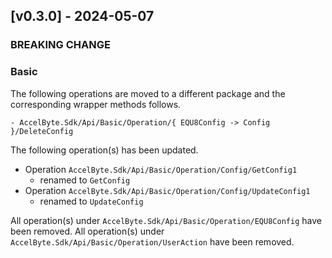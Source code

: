 <a name="v0.3.0"></a>
## [v0.3.0] - 2024-05-07

### BREAKING CHANGE

### Basic
The following operations are moved to a different package and the corresponding wrapper methods follows.
```
- AccelByte.Sdk/Api/Basic/Operation/{ EQU8Config -> Config }/DeleteConfig
```

The following operation(s) has been updated.
- Operation `AccelByte.Sdk/Api/Basic/Operation/Config/GetConfig1`
    - renamed to `GetConfig`
- Operation `AccelByte.Sdk/Api/Basic/Operation/Config/UpdateConfig1`
    - renamed to `UpdateConfig`

All operation(s) under `AccelByte.Sdk/Api/Basic/Operation/EQU8Config` have been removed.
All operation(s) under `AccelByte.Sdk/Api/Basic/Operation/UserAction` have been removed.
